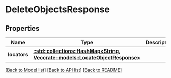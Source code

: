 # DeleteObjectsResponse

## Properties

Name | Type | Description | Notes
------------ | ------------- | ------------- | -------------
**locators** | [**::std::collections::HashMap<String, Vec<crate::models::LocateObjectResponse>>**](array.md) |  | 

[[Back to Model list]](../README.md#documentation-for-models) [[Back to API list]](../README.md#documentation-for-api-endpoints) [[Back to README]](../README.md)


